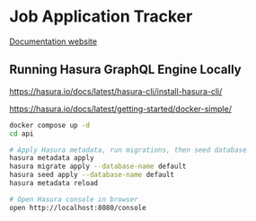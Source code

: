 # Job Application Tracker

[Documentation website](https://scryptids.github.io/jobsapp/)

## Running Hasura GraphQL Engine Locally

https://hasura.io/docs/latest/hasura-cli/install-hasura-cli/

https://hasura.io/docs/latest/getting-started/docker-simple/

```bash
docker compose up -d
cd api

# Apply Hasura metadata, run migrations, then seed database
hasura metadata apply
hasura migrate apply --database-name default
hasura seed apply --database-name default
hasura metadata reload

# Open Hasura console in browser
open http://localhost:8080/console
```